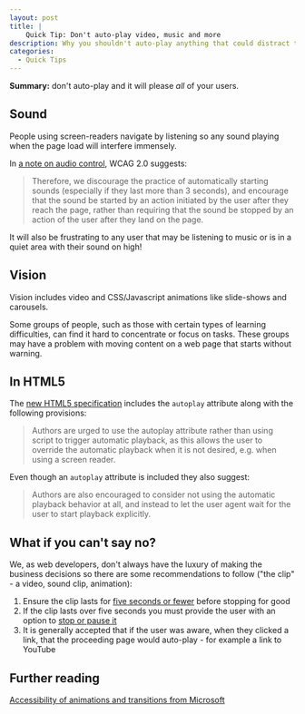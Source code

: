 ```yaml
---
layout: post
title: |
    Quick Tip: Don't auto-play video, music and more
description: Why you shouldn't auto-play anything that could distract the user from their main task.
categories:
  - Quick Tips
---
```


**Summary\:** don't auto-play and it will please *all* of your users.

## Sound

People using screen-readers navigate by listening so any sound playing when the page load will interfere immensely.

In [a note on audio control](http://www.w3.org/TR/UNDERSTANDING-WCAG20/visual-audio-contrast-dis-audio.html), WCAG 2.0 suggests:
> Therefore, we discourage the practice of automatically starting sounds (especially if they last more than 3 seconds), and encourage that the sound be started by an action initiated by the user after they reach the page, rather than requiring that the sound be stopped by an action of the user after they land on the page.

It will also be frustrating to any user that may be listening to music or is in a quiet area with their sound on high!

## Vision

Vision includes video and CSS/Javascript animations like slide-shows and carousels.

Some groups of people, such as those with certain types of learning difficulties, can find it hard to concentrate or focus on tasks. These groups may have a problem with moving content on a web page that starts without warning.

## In HTML5

The [new HTML5 specification](http://www.whatwg.org/specs/web-apps/current-work/#attr-media-autoplay) includes the <code>autoplay</code> attribute along with the following provisions:

> Authors are urged to use the autoplay attribute rather than using script to trigger automatic playback, as this allows the user to override the automatic playback when it is not desired, e.g. when using a screen reader.

Even though an <code>autoplay</code> attribute is included they also suggest:

> Authors are also encouraged to consider not using the automatic playback behavior at all, and instead to let the user agent wait for the user to start playback explicitly.

## What if you can't say no?

We, as web developers, don't always have the luxury of making the business decisions so there are some recommendations to follow ("the clip" - a video, sound clip, animation):

1. Ensure the clip lasts for [five seconds or fewer](http://www.w3.org/TR/2008/REC-WCAG20-20081211/#time-limits-pause) before stopping for good
1. If the clip lasts over five seconds you must provide the user with an option to [stop or pause it](http://www.w3.org/TR/UNDERSTANDING-WCAG20/time-limits-pause.html)
1. It is generally accepted that if the user was aware, when they clicked a link, that the proceeding page would auto-play - for example a link to YouTube

## Further reading

[Accessibility of animations and transitions from Microsoft](http://msdn.microsoft.com/en-us/library/windows/desktop/aa511285.aspx#accessibility)
